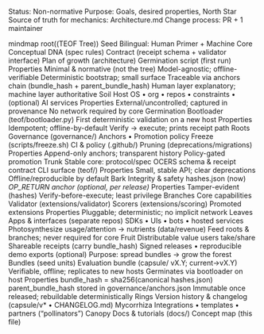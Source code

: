 Status: Non-normative
Purpose: Goals, desired properties, North Star
Source of truth for mechanics: Architecture.md
Change process: PR + 1 maintainer


mindmap
  root((TEOF Tree))
    Seed
      Bilingual: Human Primer + Machine Core
      Conceptual DNA (spec rules)
      Contract (receipt schema + validator interface)
      Plan of growth (architecture)
      Germination script (first run)
      Properties
        Minimal & normative (not the tree)
        Model-agnostic; offline-verifiable
        Deterministic bootstrap; small surface
        Traceable via anchors chain (bundle_hash + parent_bundle_hash)
        Human layer explanatory; machine layer authoritative
    Soil
      Host OS • org • repos • constraints • (optional) AI services
      Properties
        External/uncontrolled; captured in provenance
        No network required by core
    Germination
      Bootloader (teof/bootloader.py)
      First deterministic validation on a new host
      Properties
        Idempotent; offline-by-default
        Verify → execute; prints receipt path
    Roots
      Governance (governance/)
      Anchors • Promotion policy
      Freeze (scripts/freeze.sh)
      CI & policy (.github/)
      Pruning (deprecations/migrations)
      Properties
        Append-only anchors; transparent history
        Policy-gated promotion
    Trunk
      Stable core: protocol/spec
      OCERS schema & receipt contract
      CLI surface (teof/)
      Properties
        Small, stable API; clear deprecations
        Offline/reproducible by default
    Bark
      Integrity & safety
      hashes.json (now)
      *OP_RETURN anchor (optional, per release)*
      Properties
        Tamper-evident (hashes)
        Verify-before-execute; least privilege
    Branches
      Core capabilities
      Validator (extensions/validator)
      Scorers (extensions/scoring)
      Promoted extensions
      Properties
        Pluggable; deterministic; no implicit network
    Leaves
      Apps & interfaces (separate repos)
      SDKs • UIs • bots • hosted services
      Photosynthesize usage/attention → nutrients (data/revenue)
      Feed roots & branches; never required for core
    Fruit
      Distributable value users take/share
      Shareable receipts (carry bundle_hash)
      Signed releases • reproducible demo exports (optional)
      Purpose: spread bundles → grow the forest
    Bundles (seed units)
      Evaluation bundle (capsule/ vX.Y; current→vX.Y)
      Verifiable, offline; replicates to new hosts
      Germinates via bootloader on host
      Properties
        bundle_hash = sha256(canonical hashes.json)
        parent_bundle_hash stored in governance/anchors.json
        Immutable once released; rebuildable deterministically
    Rings
      Version history & changelog (capsule/v* • CHANGELOG.md)
    Mycorrhiza
      Integrations • templates • partners (“pollinators”)
    Canopy
      Docs & tutorials (docs/)
      Concept map (this file)

